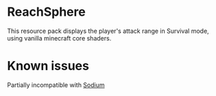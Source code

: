 # ReachSphere
This resource pack displays the player's attack range in Survival mode, using vanilla minecraft core shaders.
# Known issues
Partially incompatible with [Sodium](https://github.com/CaffeineMC/sodium-fabric)

